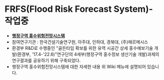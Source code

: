 # FRFS(Flood Risk Forecast System)-작업중

* [**행정구역 홍수위험전망시스템**](http://52.231.26.16:8080/golden1a/index_v2020.html?lensfile_kst=2016-10-02%2021:00:00.000)
* 참여연구기관 : 한국건설기술연구원, 아주대, 인하대, 경북대, (주)헤르메시스   
* 환경부 R&D로 수행중인 "골든타임 확보를 위한 유역 시공간 상세 홍수예보기술 개발(환경부, '17.4-'22.6)"연구단의 4세부(행정구역 홍수정보 생산기술 개발)과제의 연구결과를 공유하기 위해 구축되었다.
* 행정구역 홍수위험전망시스템에 대한 자세한 내용 위 Wiki 메뉴에 설명되어 있습니다.

